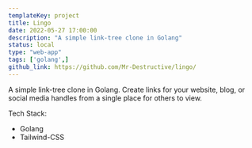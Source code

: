 ```yaml
---
templateKey: project
title: Lingo
date: 2022-05-27 17:00:00
description: "A simple link-tree clone in Golang"
status: local
type: "web-app"
tags: ['golang',]
github_link: https://github.com/Mr-Destructive/lingo/
---
```


A simple link-tree clone in Golang. Create links for your website, blog, or social media handles from a single place for others to view.

Tech Stack:
- Golang
- Tailwind-CSS

